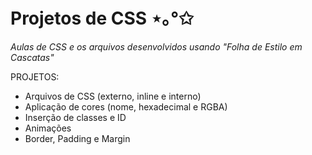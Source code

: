 # Projetos de CSS ⋆｡°✩
*Aulas de CSS e os arquivos desenvolvidos usando "Folha de Estilo em Cascatas"*

PROJETOS:
- Arquivos de CSS (externo, inline e interno)
- Aplicação de cores (nome, hexadecimal e RGBA)
- Inserção de classes e ID
- Animações
- Border, Padding e Margin
